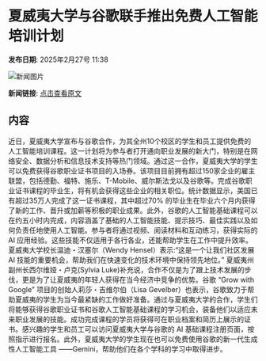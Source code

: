 # 夏威夷大学与谷歌联手推出免费人工智能培训计划

**发布日期**: 2025年2月27号 11:38

![新闻图片](https://upload.chinaz.com/2025/0227/6387625307638182884193890.png)

**新闻链接**: [点击查看原文](https://www.aibase.com/zh/news/15782)

## 内容

近日，夏威夷大学宣布与谷歌合作，为其全州10个校区的学生和员工提供免费的人工智能培训课程。这一计划将为参与者打开通向职业发展的新大门，特别是在网络安全、数据分析和信息技术支持等热门领域。通过这一合作，夏威夷大学的学生可以免费获得谷歌职业证书项目的入场券。该项目目前拥有超过150家企业的雇主联盟，包括德勤、福特、施乐、T-Mobile、威尔斯法戈以及谷歌等。完成谷歌职业证书课程的毕业生，将有机会获得这些企业的相关职位。统计数据显示，美国已有超过35万人完成了这一证书课程，其中超过70% 的毕业生在毕业六个月内获得了新的工作、晋升或加薪等积极的职业成果。此外，谷歌的人工智能基础课程可以在约五小时内完成，内容涵盖了基础的人工智能技能、提示技巧、最佳实践以及如何负责任地使用人工智能。参与者将通过视频、阅读材料和互动练习，获得实际的 AI 应用经验。这些技能不仅适用于各行各业，还能帮助学生在工作中提升效率。夏威夷大学校长温迪・汉塞尔（Wendy Hensel）表示:“这是一个让我们社区发展 AI 技能的重要机会，帮助我们在快速变化的技术环境中保持领先地位。” 夏威夷州副州长西尔维娅・卢克(Sylvia Luke)补充说，合作不仅是为了跟上技术发展的步伐，更是为了让夏威夷的年轻人获得在当今经济中竞争的优势。谷歌 “Grow with Google” 项目的创始人莉莎・吉维尔伯（Lisa Gevelber）也表示，谷歌致力于帮助夏威夷的学生为当今最紧缺的工作做好准备。通过与夏威夷大学的合作，学生们将能够获得谷歌职业证书和谷歌人工智能基础课程的学习机会，装备他们以适应未来职业发展的技能。成功完成课程的学员将获得可在职业档案和简历上展示的证书。感兴趣的学生和员工可以访问夏威夷大学与谷歌的 AI 基础课程注册页面，按照指示进行报名。此外，夏威夷大学的学生现在也可以免费使用谷歌的新一代生成性人工智能工具 ——Gemini，帮助他们在各个学科的学习中取得进步。
